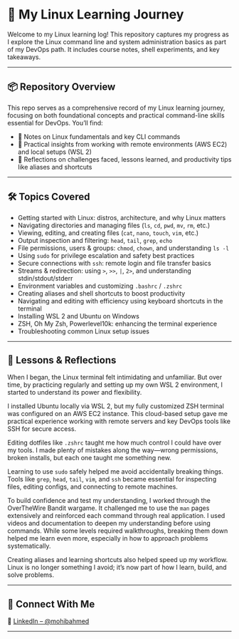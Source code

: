 # 🐧 My Linux Learning Journey

Welcome to my Linux learning log! This repository captures my progress as I explore the Linux command line and system administration basics as part of my DevOps path. It includes course notes, shell experiments, and key takeaways.

---

## 📦 Repository Overview

This repo serves as a comprehensive record of my Linux learning journey, focusing on both foundational concepts and practical command-line skills essential for DevOps. You’ll find:

- 📘 Notes on Linux fundamentals and key CLI commands    
- 🎯 Practical insights from working with remote environments (AWS EC2) and local setups (WSL 2)  
- 📝 Reflections on challenges faced, lessons learned, and productivity tips like aliases and shortcuts  

---

## 🛠️ Topics Covered

- Getting started with Linux: distros, architecture, and why Linux matters  
- Navigating directories and managing files (`ls`, `cd`, `pwd`, `mv`, `rm`, etc.)  
- Viewing, editing, and creating files (`cat`, `nano`, `touch`, `vim`, etc.)  
- Output inspection and filtering: `head`, `tail`, `grep`, `echo`  
- File permissions, users & groups: `chmod`, `chown`, and understanding `ls -l`  
- Using `sudo` for privilege escalation and safety best practices  
- Secure connections with `ssh`: remote login and file transfer basics  
- Streams & redirection: using `>`, `>>`, `|`, `2>`, and understanding stdin/stdout/stderr  
- Environment variables and customizing `.bashrc` / `.zshrc`  
- Creating aliases and shell shortcuts to boost productivity  
- Navigating and editing with efficiency using keyboard shortcuts in the terminal  
- Installing WSL 2 and Ubuntu on Windows  
- ZSH, Oh My Zsh, Powerlevel10k: enhancing the terminal experience  
- Troubleshooting common Linux setup issues 

---

## 🧠 Lessons & Reflections

When I began, the Linux terminal felt intimidating and unfamiliar. But over time, by practicing regularly and setting up my own WSL 2 environment, I started to understand its power and flexibility.

I installed Ubuntu locally via WSL 2, but my fully customized ZSH terminal was configured on an AWS EC2 instance. This cloud-based setup gave me practical experience working with remote servers and key DevOps tools like SSH for secure access.

Editing dotfiles like `.zshrc` taught me how much control I could have over my tools. I made plenty of mistakes along the way—wrong permissions, broken installs, but each one taught me something new.

Learning to use `sudo` safely helped me avoid accidentally breaking things. Tools like `grep`, `head`, `tail`, `vim`, and `ssh` became essential for inspecting files, editing configs, and connecting to remote machines.

To build confidence and test my understanding, I worked through the OverTheWire Bandit wargame. It challenged me to use the `man` pages extensively and reinforced each command through real application. I used videos and documentation to deepen my understanding before using commands. While some levels required walkthroughs, breaking them down helped me learn even more, especially in how to approach problems systematically.

Creating aliases and learning shortcuts also helped speed up my workflow. Linux is no longer something I avoid; it’s now part of how I learn, build, and solve problems.

---

## 🤝 Connect With Me

💼 [LinkedIn – @mohibahmed](https://www.linkedin.com/in/mohib-ahmed-631120113/)  

---


